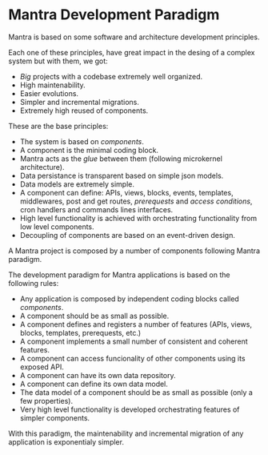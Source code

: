 # Mantra Development Paradigm

Mantra is based on some software and architecture development principles.

Each one of these principles, have great impact in the desing of a complex system but with them, we got:

* *Big* projects with a codebase extremely well organized.
* High maintenability.
* Easier evolutions.
* Simpler and incremental migrations.
* Extremely high reused of components.

These are the base principles:

* The system is based on *components*.
* A component is the minimal coding block.
* Mantra acts as the *glue* between them (following microkernel architecture).
* Data persistance is transparent based on simple json models.
* Data models are extremely simple.
* A component can define: APIs, views, blocks, events, templates, middlewares, post and get routes, *prerequests* and *access conditions*, cron handlers and commands lines interfaces.
* High level functionality is achieved with orchestrating functionality from low level components.
* Decoupling of components are based on an event-driven design.

A Mantra project is composed by a number of components following Mantra paradigm.

The development paradigm for Mantra applications is based on the following rules:

* Any application is composed by independent coding blocks called *components*.
* A component should be as small as possible.
* A component defines and registers a number of features (APIs, views, blocks, templates, prerequests, etc.)
* A component implements a small number of consistent and coherent features.
* A component can access funcionality of other components using its exposed API.
* A component can have its own data repository.
* A component can define its own data model.
* The data model of a component should be as small as possible (only a few properties).
* Very high level functionality is developed orchestrating features of simpler components.

With this paradigm, the maintenability and incremental migration of any application is exponentialy simpler.